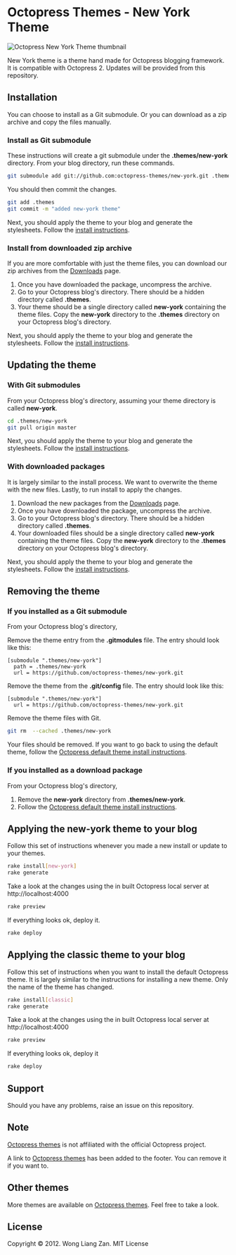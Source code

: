 # Octopress Themes - New York Theme

![Octopress New York Theme thumbnail](https://s3.amazonaws.com/static.liangzan.net/new-york-thumbnail.png)

New York theme is a theme hand made for Octopress blogging framework. It is compatible with Octopress 2. Updates will be provided from this repository.

## Installation

You can choose to install as a Git submodule. Or you can download as a zip archive and copy the files manually.

### Install as Git submodule

These instructions will create a git submodule under the __.themes/new-york__ directory. From your blog directory, run these commands.

``` sh
git submodule add git://github.com:octopress-themes/new-york.git .themes/new-york
```

You should then commit the changes.

``` sh
git add .themes
git commit -m "added new-york theme"
```

Next, you should apply the theme to your blog and generate the stylesheets. Follow the [install instructions](#applying-the-new-york-theme-to-your-blog).

### Install from downloaded zip archive

If you are more comfortable with just the theme files, you can download our zip archives from the [Downloads](https://github.com/octopress-themes/new-york/downloads) page.

1. Once you have downloaded the package, uncompress the archive.
2. Go to your Octopress blog's directory. There should be a hidden directory called __.themes__.
3. Your theme should be a single directory called __new-york__ containing the theme files. Copy the __new-york__ directory to the __.themes__ directory on your Octopress blog's directory.

Next, you should apply the theme to your blog and generate the stylesheets. Follow the [install instructions](#applying-the-new-york-theme-to-your-blog).

## Updating the theme

### With Git submodules

From your Octopress blog's directory, assuming your theme directory is called __new-york__.

``` sh
cd .themes/new-york
git pull origin master
```

Next, you should apply the theme to your blog and generate the stylesheets. Follow the [install instructions](#applying-the-new-york-theme-to-your-blog).

### With downloaded packages

It is largely similar to the install process. We want to overwrite the theme with the new files. Lastly, to run install to apply the changes.

1. Download the new packages from the [Downloads](https://github.com/octopress-themes/new-york/downloads) page.
2. Once you have downloaded the package, uncompress the archive.
3. Go to your Octopress blog's directory. There should be a hidden directory called __.themes__.
4. Your downloaded files should be a single directory called __new-york__ containing the theme files. Copy the __new-york__ directory to the __.themes__ directory on your Octopress blog's directory.

Next, you should apply the theme to your blog and generate the stylesheets. Follow the [install instructions](#applying-the-new-york-theme-to-your-blog).

## Removing the theme

### If you installed as a Git submodule

From your Octopress blog's directory,

Remove the theme entry from the __.gitmodules__ file. The entry should look like this:
```
[submodule ".themes/new-york"]
  path = .themes/new-york
  url = https://github.com/octopress-themes/new-york.git
```

Remove the theme from the __.git/config__ file. The entry should look like this:
```
[submodule ".themes/new-york"]
  url = https://github.com/octopress-themes/new-york.git
```

Remove the theme files with Git.
``` sh
git rm  --cached .themes/new-york
```

Your files should be removed. If you want to go back to using the default theme, follow the [Octopress default theme install instructions](#applying-the-new-york-theme-to-your-blog).

### If you installed as a download package

From your Octopress blog's directory,

1. Remove the __new-york__ directory from __.themes/new-york__.
2. Follow the [Octopress default theme install instructions](#applying-the-new-yorktheme-to-your-blog).

## Applying the new-york theme to your blog

Follow this set of instructions whenever you made a new install or update to your themes.

``` sh
rake install[new-york]
rake generate
```

Take a look at the changes using the in built Octopress local server at http://localhost:4000

``` sh
rake preview
```

If everything looks ok, deploy it.

``` sh
rake deploy
```

## Applying the classic theme to your blog

Follow this set of instructions when you want to install the default Octopress theme. It is largely similar to the instructions for installing a new theme. Only the name of the theme has changed.

``` sh
rake install[classic]
rake generate
```

Take a look at the changes using the in built Octopress local server at http://localhost:4000

``` sh
rake preview
```

If everything looks ok, deploy it

``` sh
rake deploy
```

## Support

Should you have any problems, raise an issue on this repository.

## Note

[Octopress themes](http://octopressthemes.com) is not affiliated with the official Octopress project.

A link to [Octopress themes](http://octopressthemes.com) has been added to the footer. You can remove it if you want to.

## Other themes

More themes are available on [Octopress themes](http://octopressthemes.com). Feel free to take a look.

## License

Copyright &copy; 2012. Wong Liang Zan. MIT License
